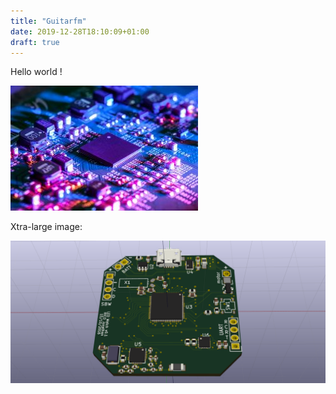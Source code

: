 ```yaml
---
title: "Guitarfm"
date: 2019-12-28T18:10:09+01:00
draft: true
---
```


Hello world !

![PCB image](img/pcb.jpg)

Xtra-large image:

![PCB image](img/ledwatch_top.png)